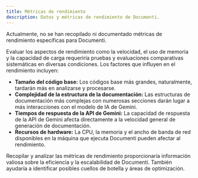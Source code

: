 ```yaml
---
title: Métricas de rendimiento
description: Datos y métricas de rendimiento de Documenti.
---
```


Actualmente, no se han recopilado ni documentado métricas de rendimiento específicas para Documenti.

Evaluar los aspectos de rendimiento como la velocidad, el uso de memoria y la capacidad de carga requeriría pruebas y evaluaciones comparativas sistemáticas en diversas condiciones. Los factores que influyen en el rendimiento incluyen:

- **Tamaño del código base:** Los códigos base más grandes, naturalmente, tardarán más en analizarse y procesarse.
- **Complejidad de la estructura de la documentación:** Las estructuras de documentación más complejas con numerosas secciones darán lugar a más interacciones con el modelo de IA de Gemini.
- **Tiempos de respuesta de la API de Gemini:** La capacidad de respuesta de la API de Gemini afecta directamente a la velocidad general de generación de documentación.
- **Recursos de hardware:** La CPU, la memoria y el ancho de banda de red disponibles en la máquina que ejecuta Documenti pueden afectar al rendimiento.

Recopilar y analizar las métricas de rendimiento proporcionaría información valiosa sobre la eficiencia y la escalabilidad de Documenti. También ayudaría a identificar posibles cuellos de botella y áreas de optimización. 

